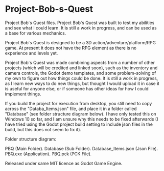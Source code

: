 # Project-Bob-s-Quest
Project Bob's Quest files. Project Bob's Quest was built to test my abilities and see what I could learn. It is still a work in progress, and can be used as a base for various mechanics.

Project Bob's Quest is designed to be a 3D action/adventure/platform/RPG game. At present it does not have the RPG element as there is no experience and levels yet.

Project Bob's Quest was made combining aspects from a number of other projects (which will be credited and linked soon), such as the inventory and camera controls, the Godot demo templates, and some problem-solving of my own to figure out how things could be done.
It is still a work in progress, as I learn new ways to do new things, but thought I would upload it in case it is useful for anyone else, or if someone has other ideas for how I could implement things.

If you build the project for execution from desktop, you still need to copy across the "Databa_Items.json" file, and place it in a folder called "Database" (see folder structure diagram below). I have only tested this on Windows 10 so far, and I am unsure why this needs to be fixed afterwards (I have tried using the Godot project build setting to include json files in the build, but this does not seem to fix it).

Folder structure diagram:

PBQ (Main Folder).
Database (Sub Folder).
   Database_Items.json (Json File).
PBQ.exe (Application).
PBQ.pck (PCK File).

Released under same MIT licence as Godot Game Engine.
